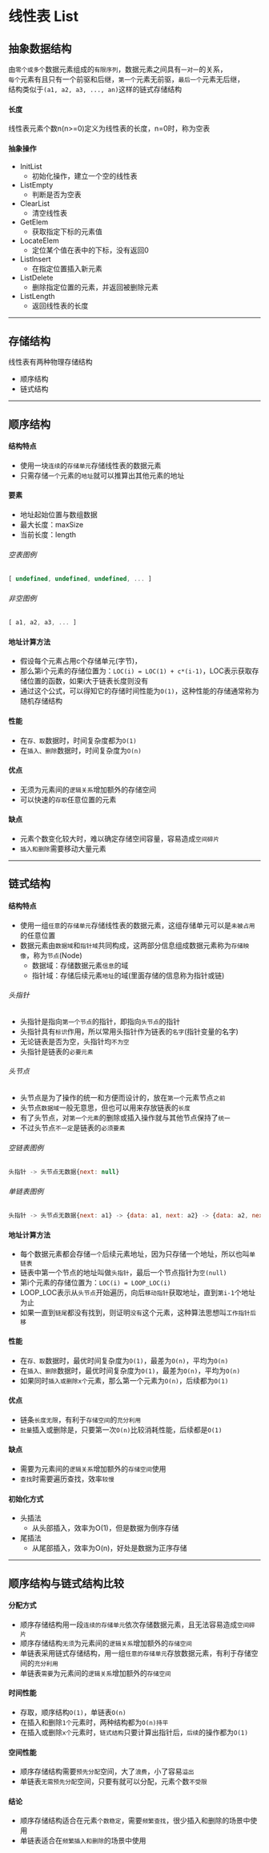 # 线性表 List

## 抽象数据结构
由`零个或多个`数据元素组成的`有限序列`，数据元素之间具有`一对一`的关系，<br/>
`每个`元素有且只有一个前驱和后继，`第一个`元素无前驱，`最后一个`元素无后继，<br/>
结构类似于`(a1, a2, a3, ..., an)`这样的链式存储结构

#### 长度
线性表元素个数n(n>=0)定义为线性表的长度，n=0时，称为空表

#### 抽象操作
- InitList
    + 初始化操作，建立一个空的线性表
- ListEmpty
    + 判断是否为空表
- ClearList
    + 清空线性表
- GetElem
    + 获取指定下标的元素值
- LocateElem
    + 定位某个值在表中的下标，没有返回0
- ListInsert
    + 在指定位置插入新元素
- ListDelete
    + 删除指定位置的元素，并返回被删除元素
- ListLength
    + 返回线性表的长度

---

## 存储结构
线性表有两种物理存储结构
- 顺序结构
- 链式结构

---

## 顺序结构

#### 结构特点
- 使用一块`连续`的`存储单元`存储线性表的数据元素
- 只需存储`一个`元素的`地址`就可以推算出其他元素的地址

#### 要素
- 地址起始位置与数组数据
- 最大长度：maxSize
- 当前长度：length

###### 空表图例
```javascript
[ undefined, undefined, undefined, ... ]
```

###### 非空图例
```javascript
[ a1, a2, a3, ... ]
```

#### 地址计算方法
- 假设每个元素占用c个存储单元(字节)，
- 那么第i个元素的存储位置为：`LOC(i) = LOC(1) + c*(i-1)`，LOC表示获取存储位置的函数，如果i大于链表长度则没有
- 通过这个公式，可以得知它的存储时间性能为`O(1)`，这种性能的存储通常称为随机存储结构

#### 性能
- 在`存、取`数据时，时间复杂度都为`O(1)`
- 在`插入、删除`数据时，时间复杂度为`O(n)`

#### 优点
- 无须为元素间的`逻辑关系`增加额外的存储空间
- 可以快速的`存取`任意位置的元素

#### 缺点
- 元素个数变化较大时，难以确定存储空间容量，容易造成`空间碎片`
- `插入和删除`需要移动大量元素

---

## 链式结构

#### 结构特点
- 使用一组`任意`的`存储单元`存储线性表的数据元素，这组存储单元可以是`未被占用`的任意位置
- 数据元素由`数据域`和`指针域`共同构成，这两部分信息组成数据元素称为`存储映像`，称为`节点`(Node)
    + 数据域：存储数据元素`信息`的域
    + 指针域：存储后续元素`地址`的域(里面存储的信息称为指针或链)

###### 头指针
- 头指针是指向`第一个节点`的指针，即指向`头节点`的指针
- 头指针具有`标识`作用，所以常用头指针作为链表的`名字`(指针变量的名字)
- 无论链表是否为空，头指针均`不为空`
- 头指针是链表的`必要元素`

###### 头节点
- 头节点是为了操作的统一和方便而设计的，放在`第一个`元素节点`之前`
- 头节点`数据域`一般无意思，但也可以用来存放链表的`长度`
- 有了头节点，对`第一个元素`的删除或插入操作就与其他节点保持了`统一`
- 不过头节点`不一定`是链表的`必须要素`

###### 空链表图例
```javascript
头指针 -> 头节点无数据{next: null}
```

###### 单链表图例
```javascript
头指针 -> 头节点无数据{next: a1} -> {data: a1, next: a2} -> {data: a2, next: an} -> ... -> {data: an, null}
```

#### 地址计算方法
- 每个数据元素都会存储`一个`后续元素地址，因为只存储一个地址，所以也叫`单链表`
- 链表中第一个节点的地址叫做`头指针`，最后一个节点指针为`空(null)`
- 第i个元素的存储位置为：`LOC(i) = LOOP_LOC(i)`
- LOOP_LOC表示从`头节点`开始遍历，向后`移动指针`获取地址，直到`第i-1`个地址为止
- 如果一直到`链尾`都没有找到，则证明`没有`这个元素，这种算法思想叫`工作指针后移`

#### 性能
- 在`存、取`数据时，最优时间复杂度为`O(1)`，最差为`O(n)`，平均为`O(n)`
- 在`插入、删除`数据时，最优时间复杂度为`O(1)`，最差为`O(n)`，平均为`O(n)`
- 如果同时`插入或删除x个`元素，那么第一个元素为`O(n)`，后续都为`O(1)`

#### 优点
- 链条`长度无限`，有利于`存储空间`的`充分利用`
- `批量`插入或删除是，只要第一次`O(n)`比较消耗性能，后续都是`O(1)`

#### 缺点
- 需要为元素间的`逻辑关系`增加额外的`存储空间`使用
- `查找`时需要遍历查找，效率`较慢`

#### 初始化方式
- 头插法
    + 从头部插入，效率为O(1)，但是数据为倒序存储
- 尾插法
    + 从尾部插入，效率为O(n)，好处是数据为正序存储

---

## 顺序结构与链式结构比较

#### 分配方式
- 顺序存储结构用一段`连续的存储单元`依次存储数据元素，且无法容易造成`空间碎片`
- 顺序存储结构`无须`为元素间的`逻辑关系`增加额外的`存储空间`
- 单链表采用链式存储结构，用一组`任意的存储单元`存放数据元素，有利于存储空间的`充分利用`
- 单链表`需要`为元素间的`逻辑关系`增加额外的`存储空间`

#### 时间性能
- 存取，顺序结构`O(1)`，单链表`O(n)`
- 在插入和删除`1个`元素时，两种结构都为`O(n)持平`
- 在插入或删除`x个`元素时，`链式结构`只要计算出指针后，`后续`的操作都为`O(1)`

#### 空间性能
- 顺序存储结构需要`预先分配`空间，大了`浪费`，小了容易`溢出`
- 单链表`无需预先分配`空间，只要有就可以分配，元素个数`不受限`

#### 结论
- 顺序存储结构适合在元素`个数稳定`，需要`频繁查找`，很少插入和删除的场景中使用
- 单链表适合在`频繁插入和删除`的场景中使用
